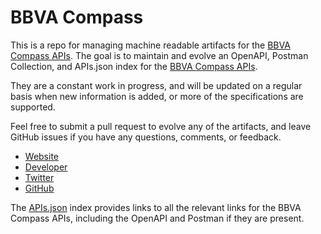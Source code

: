 # BBVA CompassThis is a repo for managing machine readable artifacts for the [BBVA Compass APIs](http://www.bbvacompass.com/). The goal is to maintain and evolve an OpenAPI, Postman Collection, and APIs.json index for the [BBVA Compass APIs](http://www.bbvacompass.com/).They are a constant work in progress, and will be updated on a regular basis when new information is added, or more of the specifications are supported.Feel free to submit a pull request to evolve any of the artifacts, and leave GitHub issues if you have any questions, comments, or feedback.- [Website](http://www.bbvacompass.com/)- [Developer](http://www.bbvacompass.com/)- [Twitter](https://twitter.com/BBVACompass)- [GitHub](https://github.com/BBVAEngineering)The [APIs.json](https://github.com/api-evangelist/bbva-compass/blob/master/apis.json) index provides links to all the relevant links for the BBVA Compass APIs, including the OpenAPI and Postman if they are present.